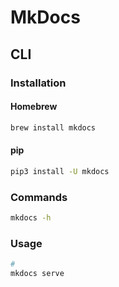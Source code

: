 # MkDocs

## CLI

### Installation

#### Homebrew

```sh
brew install mkdocs
```

#### pip

```sh
pip3 install -U mkdocs
```

### Commands

```sh
mkdocs -h
```

### Usage

```sh
#
mkdocs serve
```

